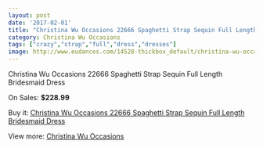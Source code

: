 ```yaml
---
layout: post
date: '2017-02-01'
title: "Christina Wu Occasions 22666 Spaghetti Strap Sequin Full Length Bridesmaid Dress"
category: Christina Wu Occasions
tags: ["crazy","strap","full","dress","dresses"]
image: http://www.eudances.com/14528-thickbox_default/christina-wu-occasions-22666-spaghetti-strap-sequin-full-length-bridesmaid-dress.jpg
---
```

Christina Wu Occasions 22666 Spaghetti Strap Sequin Full Length Bridesmaid Dress

On Sales: **$228.99**
<a href="https://www.eudances.com/en/christina-wu-occasions/4350-christina-wu-occasions-22666-spaghetti-strap-sequin-full-length-bridesmaid-dress.html"><amp-img layout="responsive" width="600" height="600" src="//www.eudances.com/14528-thickbox_default/christina-wu-occasions-22666-spaghetti-strap-sequin-full-length-bridesmaid-dress.jpg" alt="Christina Wu Occasions 22666 Spaghetti Strap Sequin Full Length Bridesmaid Dress 0" /></a>
<a href="https://www.eudances.com/en/christina-wu-occasions/4350-christina-wu-occasions-22666-spaghetti-strap-sequin-full-length-bridesmaid-dress.html"><amp-img layout="responsive" width="600" height="600" src="//www.eudances.com/14529-thickbox_default/christina-wu-occasions-22666-spaghetti-strap-sequin-full-length-bridesmaid-dress.jpg" alt="Christina Wu Occasions 22666 Spaghetti Strap Sequin Full Length Bridesmaid Dress 1" /></a>
<a href="https://www.eudances.com/en/christina-wu-occasions/4350-christina-wu-occasions-22666-spaghetti-strap-sequin-full-length-bridesmaid-dress.html"><amp-img layout="responsive" width="600" height="600" src="//www.eudances.com/14530-thickbox_default/christina-wu-occasions-22666-spaghetti-strap-sequin-full-length-bridesmaid-dress.jpg" alt="Christina Wu Occasions 22666 Spaghetti Strap Sequin Full Length Bridesmaid Dress 2" /></a>
<a href="https://www.eudances.com/en/christina-wu-occasions/4350-christina-wu-occasions-22666-spaghetti-strap-sequin-full-length-bridesmaid-dress.html"><amp-img layout="responsive" width="600" height="600" src="//www.eudances.com/14531-thickbox_default/christina-wu-occasions-22666-spaghetti-strap-sequin-full-length-bridesmaid-dress.jpg" alt="Christina Wu Occasions 22666 Spaghetti Strap Sequin Full Length Bridesmaid Dress 3" /></a>

Buy it: [Christina Wu Occasions 22666 Spaghetti Strap Sequin Full Length Bridesmaid Dress](https://www.eudances.com/en/christina-wu-occasions/4350-christina-wu-occasions-22666-spaghetti-strap-sequin-full-length-bridesmaid-dress.html "Christina Wu Occasions 22666 Spaghetti Strap Sequin Full Length Bridesmaid Dress")

View more: [Christina Wu Occasions](https://www.eudances.com/en/59-christina-wu-occasions "Christina Wu Occasions")
